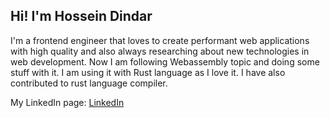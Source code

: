 ## Hi! I'm Hossein Dindar

I'm a frontend engineer that loves to create performant web applications with high quality and also
always researching about new technologies in web development. Now I am following Webassembly topic and doing some stuff with it.
I am using it with Rust language as I love it. I have also contributed to rust language compiler.

My LinkedIn page: [LinkedIn](https://www.linkedin.com/in/hossein-dindar/)
